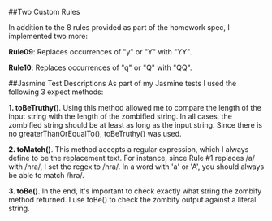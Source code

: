 ##Two Custom Rules

In addition to the 8 rules provided as part of the homework spec, I implemented two more:

**Rule09**: Replaces occurrences of "y" or "Y" with "YY".

**Rule10**: Replaces occurrences of "q" or "Q" with "QQ".


##Jasmine Test Descriptions
As part of my Jasmine tests I used the following 3 expect methods:

**1. toBeTruthy()**.  Using this method allowed me to compare the length
of the input string with the length of the zombified string.  In all
cases, the zombified string should be at least as long as the input
string.  Since there is no greaterThanOrEqualTo(), toBeTruthy() was
used.

**2. toMatch()**.  This method accepts a regular expression, which I
always define to be the replacement text. For instance, since Rule
\#1 replaces /a/ with /hra/, I set the regex to /hra/.  In a word
with 'a' or 'A', you should always be able to match /hra/.


**3. toBe()**.  In the end, it's important to check exactly what string
the zombify method returned.  I use toBe() to check the zombify
output against a literal string.



